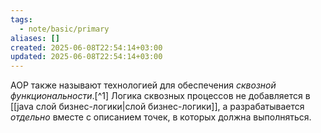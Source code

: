 ```yaml
---
tags:
  - note/basic/primary
aliases: []
created: 2025-06-08T22:54:14+03:00
updated: 2025-06-08T22:54:14+03:00
---
```

AOP также называют технологией для обеспечения *сквозной функциональности*.[^1] Логика сквозных процессов не добавляется в [[java слой бизнес-логики|слой бизнес-логики]], а разрабатывается *отдельно* вместе с описанием точек, в которых должна выполняться.

